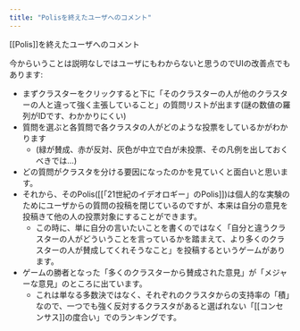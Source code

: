 ```yaml
---
title: "Polisを終えたユーザへのコメント"
---
```


[[Polis]]を終えたユーザへのコメント

今からいうことは説明なしではユーザにもわからないと思うのでUIの改善点でもあります:

- まずクラスターをクリックすると下に「そのクラスターの人が他のクラスターの人と違って強く主張していること」の質問リストが出ます(謎の数値の羅列がIDです、わかかりにくい)
- 質問を選ぶと各質問で各クラスタの人がどのような投票をしているかがわかります
    - (緑が賛成、赤が反対、灰色が中立で白が未投票、その凡例を出しておくべきでは…)
- どの質問がクラスタを分ける要因になったのかを見ていくと面白いと思います。
- それから、そのPolis([[「21世紀のイデオロギー」のPolis]])は個人的な実験のためにユーザからの質問の投稿を閉じているのですが、本来は自分の意見を投稿きて他の人の投票対象にすることができます。
    - この時に、単に自分の言いたいことを書くのではなく「自分と違うクラスターの人がどういうことを言っているかを踏まえて、より多くのクラスターの人が賛成してくれそうなこと」を投稿するというゲームがあります。
- ゲームの勝者となった「多くのクラスターから賛成された意見」が「メジャーな意見」のところに出ています。
    - これは単なる多数決ではなく、それぞれのクラスタからの支持率の「積」なので、一つでも強く反対するクラスタがあると選ばれない「[[コンセンサス]]の度合い」でのランキングです。
